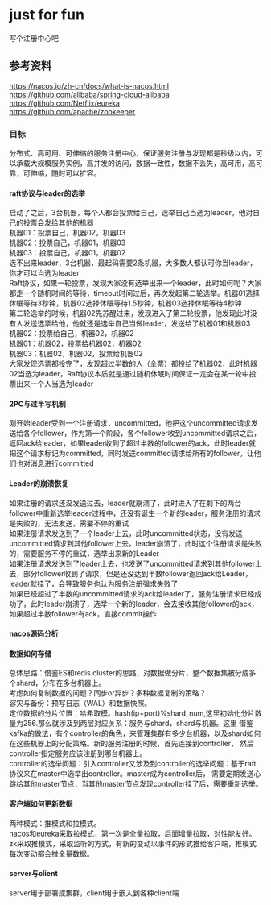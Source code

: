 # just for fun
写个注册中心吧

##  参考资料
https://nacos.io/zh-cn/docs/what-is-nacos.html  
https://github.com/alibaba/spring-cloud-alibaba   
https://github.com/Netflix/eureka  
https://github.com/apache/zookeeper   

### 目标
分布式、高可用、可伸缩的服务注册中心，保证服务注册与发现都是秒级以内，可以承载大规模服务实例，高并发的访问，数据一致性，数据不丢失，高可用，高可靠，可伸缩，随时可以扩容。  

#### raft协议与leader的选举    
启动了之后，3台机器，每个人都会投票给自己，选举自己当选为leader，他对自己的投票会发给其他的机器  
机器01：投票自己，机器02，机器03  
机器02：投票自己，机器01，机器03  
机器03：投票自己，机器01，机器02  
选不出来leader，3台机器，最起码需要2条机器，大多数人都认可你当leader，你才可以当选为leader  
Raft协议，如果一轮投票，发现大家没有选举出来一个leader，此时如何呢？大家都走一个随机时间的等待，timeout时间过后，再次发起第二轮选举。机器01选择休眠等待3秒钟，机器02选择休眠等待1.5秒钟，机器03选择休眠等待4秒钟      
第二轮选举的时候，机器02先苏醒过来，发现进入了第二轮投票，他发现此时没有人发送选票给他，他就还是选举自己当做leader，发送给了机器01和机器03  
机器02：投票给自己，机器02，机器02   
机器01：机器02，投票给机器02，机器02  
机器03：机器02，机器02，投票给机器02    
大家发现选票都投完了，发现超过半数的人（全票）都投给了机器02，此时机器02当选为leader，Raft协议本质就是通过随机休眠时间保证一定会在某一轮中投票出来一个人当选为leader

#### 2PC与过半写机制  
刚开始leader受到一个注册请求，uncommitted，他把这个uncommitted请求发送给各个follower，作为第一个阶段，各个follower收到uncommitted请求之后，  
返回ack给leader，如果leader收到了超过半数的follower的ack，此时leader就把这个请求标记为committed，同时发送committed请求给所有的follower，让他们也对消息进行committed  

#### Leader的崩溃恢复
如果注册的请求还没发送过去，leader就崩溃了，此时进入了在剩下的两台follower中重新选举leader过程中，还没有诞生一个新的leader，服务注册的请求是失败的，无法发送，需要不停的重试  
如果注册请求发送到了一个leader上去，此时uncommitted状态，没有发送uncommitted请求到其他follower上去，leader崩溃了，此时这个注册请求是失败的，需要服务不停的重试，选举出来新的Leader  
如果注册请求发送到了leader上去，也发送了uncommitted请求到其他follower上去，部分follower收到了请求，但是还没达到半数follower返回ack给Leader，leader就挂了，会导致服务也认为服务注册强求失败了  
如果已经超过了半数的uncommitted请求的ack给leader了，服务注册请求已经成功了，此时leader崩溃了，选举一个新的leader，会去接收其他follower的ack，如果超过半数follower有ack，直接commit操作  

#### nacos源码分析

#### 数据如何存储
总体思路：借鉴ES和redis cluster的思路，对数据做分片，整个数据集被分成多个shard，分布在多台机器上。    
考虑如何复制数据的问题？同步or异步？多种数据复制的策略？  
容灾与备份：预写日志（WAL）和数据快照。  
定位数据的分片位置：哈希取模。hash(ip+port)%shard_num,这里初始化分片数量为256.那么就涉及到两层对应关系：服务与shard，shard与机器。这里
借鉴kafka的做法，有个controller的角色，来管理集群有多少台机器，以及shard如何在这些机器上的分配策略。新的服务注册的时候，首先连接到controller，
然后controller指定服务应该注册到哪台机器上。  
controller的选举问题：引入controller又涉及到controller的选举问题：基于raft协议来在master中选举出controller。master成为controller后，
需要定期发送心跳给其他master节点，当其他master节点发现controller挂了后，需要重新选举。  

#### 客户端如何更新数据
两种模式：推模式和拉模式。  
nacos和eureka采取拉模式，第一次是全量拉取，后面增量拉取，对性能友好。  
zk采取推模式，采取监听的方式，有新的变动以事件的形式推给客户端，推模式每次变动都会推全量数据。   
 
#### server与client
server用于部署成集群，client用于嵌入到各种client端


 
 



  

  








